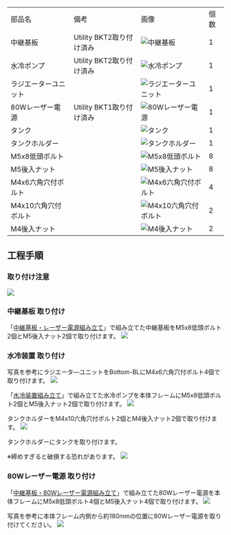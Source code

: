 <table class="packing-list">
    <tbody>
        <tr>
            <td>部品名</td>
            <td>備考</td>
            <td class="packing-img">画像</td>
            <td>個数</td>
        </tr>
        <tr>
            <td>中継基板</td>
            <td>Utility BKT2取り付け済み</td>
            <td><img src="./images/022/packing/plate.jpg" alt="中継基板"/></td>
            <td>1</td>
        </tr>
        <tr>
            <td>水冷ポンプ</td>
            <td>Utility BKT2取り付け済み</td>
            <td><img src="./images/022/packing/078.jpg" alt="水冷ポンプ"/></td>
            <td>1</td>
        </tr>
        <tr>
            <td>ラジエーターユニット</td>
            <td></td>
            <td><img src="./images/022/packing/088.jpg" alt="ラジエーターユニット"/></td>
            <td>1</td>
        </tr>
        <tr>
            <td>80Wレーザー電源</td>
            <td>Utility BKT1取り付け済み</td>
            <td><img src="./images/022/packing/084.jpg" alt="80Wレーザー電源"/></td>
            <td>1</td>
        </tr>
        <tr>
            <td>タンク</td>
            <td></td>
            <td><img src="./images/022/packing/087.jpg" alt="タンク"/></td>
            <td>1</td>
        </tr>
        <tr>
            <td>タンクホルダー</td>
            <td></td>
            <td><img src="./images/022/packing/196.jpg" alt="タンクホルダー"/></td>
            <td>1</td>
        </tr>
        <tr>
            <td>M5x8低頭ボルト</td>
            <td></td>
            <td><img src="./images/022/packing/145.jpg" alt="M5x8低頭ボルト"/></td>
            <td>8</td>
        </tr>
        <tr>
            <td>M5後入ナット</td>
            <td></td>
            <td><img src="./images/022/packing/139.jpg" alt="M5後入ナット"/></td>
            <td>8</td>
        </tr>
        <tr>
            <td>M4x6六角穴付ボルト</td>
            <td></td>
            <td><img src="./images/022/packing/133.jpg" alt="M4x6六角穴付ボルト"/></td>
            <td>4</td>
        </tr>
        <tr>
            <td>M4x10六角穴付ボルト</td>
            <td></td>
            <td><img src="./images/022/packing/135.jpg" alt="M4x10六角穴付ボルト"/></td>
            <td>2</td>
        </tr>
        <tr>
            <td>M4後入ナット</td>
            <td></td>
            <td><img src="./images/022/packing/162.jpg" alt="M4後入ナット"/></td>
            <td>2</td>
        </tr>
    </tbody>
</table>

## 工程手順

### 取り付け注意

<img src="./images/022/000.jpg"/>

### 中継基板 取り付け

「[中継基板・レーザー電源組み立て](https://www.smartdiys.com/manual/fabool-laser-ds-ver3-power-supply/)」で組み立てた中継基板をM5x8低頭ボルト2個とM5後入ナット2個で取り付けます。
<img src="./images/022/001.jpg"/>

### 水冷装置 取り付け

写真を参考にラジエータ―ユニットをBottom-BLにM4x6六角穴付ボルト4個で取り付けます。
<img src="./images/022/002.jpg"/>

「[水冷装置組み立て](https://www.smartdiys.com/manual/fabool-laser-ds-ver3-cooling-system-mount/)」で組み立てた水冷ポンプを本体フレームにM5x8低頭ボルト2個とM5後入ナット2個で取り付けます。
<img src="./images/022/003.jpg"/>

タンクホルダーをM4x10六角穴付ボルト2個とM4後入ナット2個で取り付けます。
<img src="./images/022/004.jpg"/>

タンクホルダーにタンクを取り付けます。

※締めすぎると破損する恐れがあります。
<img src="./images/022/005.jpg"/>

### 80Wレーザー電源 取り付け

「[中継基板・80Wレーザー電源組み立て](https://www.smartdiys.com/manual/fabool-laser-ds-ver3-power-supply/)」で組み立てた80Wレーザー電源を本体フレームにM5x8低頭ボルト4個とM5後入ナット4個で取り付けます。
<img src="./images/022/006.jpg"/>

写真を参考に本体フレーム内側から約180mmの位置に80Wレーザー電源を取り付けてください。
<img src="./images/022/007.jpg"/>
